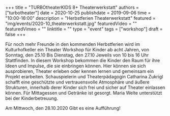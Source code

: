 +++
title = "TURBOtheaterKIDS 8+ Theaterwerkstatt"
authors = ["turbotheater"]
date = 2020-10-25
publishdate = 2019-09-06
time = "10:00-16:00"
description = "Herbstferien Theaterwerkstatt"
featured = "img/events/2020-10_theaterwerkstatt.jpg"
featuredVideo = ""
featuredVimeo = ""
linktitle = ""
type = "event"
tags = ["workshop"]
draft = false
+++

Für noch mehr Freunde in den kommenden Herbstferien wird im Kulturhofkeller ein Theater Workshop für Kinder ab acht Jahren, von Sonntag, den 25.10 Bis Dienstag, den 27.10 Jeweils von 10 bis 16 Uhr Stattfinden. In diesem Workshop bekommen die Kinder den Raum für ihre Ideen und Impulse, die sie einbringen können. Hier können sie sich ausprobieren, Theater erleben oder kennen lernen und gemeinsam ein Projekt erarbeiten. Schauspielerin und Theaterpädagogin Catharina Zukrigl schafft eine geschützte und vertrauensvolle Atmosphäre und äußere Strukturen, innerhalb derer Kinder sich frei und sicher auf Theater einlassen können.
Für Mittagessen und Getränke ist gesorgt.
Maria Welte unterstützt bei der Kinderbetreuung.

Am Mittwoch, den 28.10.2020 Gibt es eine Aufführung!